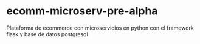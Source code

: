 # ecomm-microserv-pre-alpha
Plataforma de ecommerce con microservicios en python con el framework flask y base de datos postgresql
